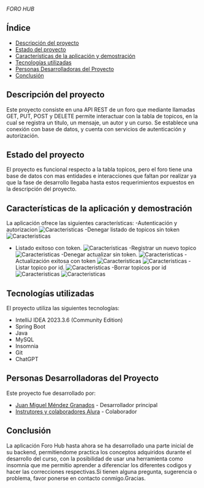 <em> FORO HUB </em>
## Índice

- [Descripción del proyecto](#descripción-del-proyecto)
- [Estado del proyecto](#estado-del-proyecto)
- [Características de la aplicación y demostración](#características-de-la-aplicación-y-demostración)
- [Tecnologías utilizadas](#tecnologías-utilizadas)
- [Personas Desarrolladoras del Proyecto](#personas-desarrolladoras-del-proyecto)
- [Conclusión](#conclusión)

## Descripción del proyecto

Este proyecto consiste en una API REST de un foro que mediante llamadas GET, PUT, POST y DELETE permite interactuar con la tabla de topicos, en la cual se registra un titulo, un mensaje, un autor y un curso. Se establece una conexión con base de datos, y cuenta con servicios de autenticación y autorización.



## Estado del proyecto

El proyecto es funcional respecto a la tabla topicos, pero el foro tiene una base de datos con mas entidades e interacciones que faltan por realizar ya que la fase de desarrollo llegaba hasta estos requerimientos expuestos en la descripción del proyecto.

## Características de la aplicación y demostración

La aplicación ofrece las siguientes características:
-Autenticación y autorizacion
![Caracteristicas](imagenes/login.jpg)
-Denegar listado de topicos sin token
![Caracteristicas](imagenes/Denegacion.jpg)
-  Listado exitoso con token.
![Caracteristicas](imagenes/ListarTopicos.jpg)
-Registrar un nuevo topico
![Caracteristicas](imagenes/RegistroExitoso.jpg)
-Denegar actualizar sin token.
![Caracteristicas](imagenes/DenegarPutSinToken.jpg)
-Actualización exitosa con token
![Caracteristicas](imagenes/CuerpoPut.jpg)
![Caracteristicas](imagenes/PutExitoso.jpg)
-Listar topico por id.
![Caracteristicas](imagenes/ListarPorId.jpg)
-Borrar topicos por id
![Caracteristicas](imagenes/borradoExitosa.jpg)
![Caracteristicas](imagenes/listadoSinRegistroBorrado.jpg)
 
## Tecnologías utilizadas

El proyecto utiliza las siguientes tecnologías:
- IntelliJ IDEA 2023.3.6 (Community Edition)
- Spring Boot
- Java
- MySQL
- Insomnia
- Git
- ChatGPT

## Personas Desarrolladoras del Proyecto

Este proyecto fue desarrollado por:

- [Juan Miguel Méndez Granados](#) - Desarrollador principal
- [Instrutores y colaboradores Alura](#) - Colaborador

## Conclusión

La aplicación Foro Hub hasta ahora se ha desarrollado una parte inicial de su backend, permitiendome practica los conceptos adquiridos durante el desarrollo del curso, con la posibilidad de usar una herramienta como insomnia que me permitio aprender a diferenciar los diferentes codigos y hacer las correcciones respectivas.Si tienen alguna pregunta, sugerencia o problema, favor ponerse en contacto conmigo.Gracias.
